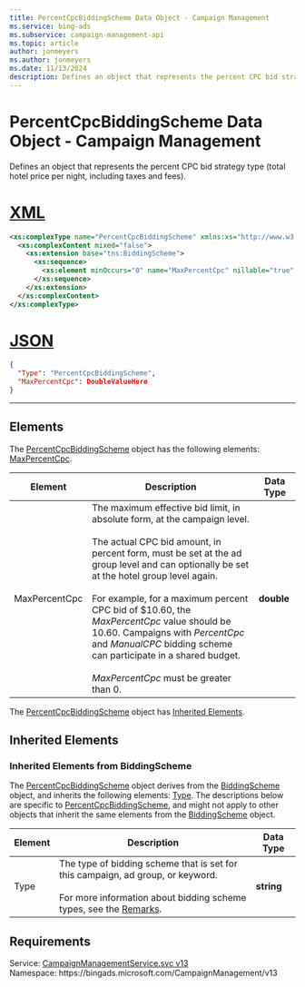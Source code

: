 ```yaml
---
title: PercentCpcBiddingScheme Data Object - Campaign Management
ms.service: bing-ads
ms.subservice: campaign-management-api
ms.topic: article
author: jonmeyers
ms.author: jonmeyers
ms.date: 11/13/2024
description: Defines an object that represents the percent CPC bid strategy type (total hotel price per night, including taxes and fees).
---
```

# PercentCpcBiddingScheme Data Object - Campaign Management
Defines an object that represents the percent CPC bid strategy type (total hotel price per night, including taxes and fees).

# [XML](#tab/xml)

```xml
<xs:complexType name="PercentCpcBiddingScheme" xmlns:xs="http://www.w3.org/2001/XMLSchema">
  <xs:complexContent mixed="false">
    <xs:extension base="tns:BiddingScheme">
      <xs:sequence>
        <xs:element minOccurs="0" name="MaxPercentCpc" nillable="true" type="xs:double" />
      </xs:sequence>
    </xs:extension>
  </xs:complexContent>
</xs:complexType>
```

# [JSON](#tab/json)

```json
{
  "Type": "PercentCpcBiddingScheme",
  "MaxPercentCpc": DoubleValueHere
}
```

-----

## <a name="elements"></a>Elements

The [PercentCpcBiddingScheme](percentcpcbiddingscheme.md) object has the following elements: [MaxPercentCpc](#maxpercentcpc).

|Element|Description|Data Type|
|-----------|---------------|-------------|
|<a name="maxpercentcpc"></a>MaxPercentCpc|The maximum effective bid limit, in absolute form, at the campaign level.<br/><br/>The actual CPC bid amount, in percent form, must be set at the ad group level and can optionally be set at the hotel group level again.<br/><br/>For example, for a maximum percent CPC bid of $10.60, the *MaxPercentCpc* value should be 10.60. Campaigns with *PercentCpc* and *ManualCPC* bidding scheme can participate in a shared budget.<br/><br/>*MaxPercentCpc* must be greater than 0.|**double**|

The [PercentCpcBiddingScheme](percentcpcbiddingscheme.md) object has [Inherited Elements](#inheritedelements).

## <a name="inheritedelements"></a>Inherited Elements

### <a name="inheritedelementsbiddingscheme"></a>Inherited Elements from BiddingScheme
The [PercentCpcBiddingScheme](percentcpcbiddingscheme.md) object derives from the [BiddingScheme](biddingscheme.md) object, and inherits the following elements: [Type](#type). The descriptions below are specific to [PercentCpcBiddingScheme](percentcpcbiddingscheme.md), and might not apply to other objects that inherit the same elements from the [BiddingScheme](biddingscheme.md) object.  

|Element|Description|Data Type|
|-----------|---------------|-------------|
|<a name="type"></a>Type|The type of bidding scheme that is set for this campaign, ad group, or keyword. <br/><br/>For more information about bidding scheme types, see the [Remarks](biddingscheme.md#remarks).|**string**|

## Requirements
Service: [CampaignManagementService.svc v13](https://campaign.api.bingads.microsoft.com/Api/Advertiser/CampaignManagement/v13/CampaignManagementService.svc)  
Namespace: https\://bingads.microsoft.com/CampaignManagement/v13  

